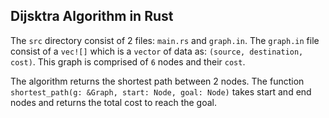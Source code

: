 ## Dijsktra Algorithm in Rust 

The `src` directory consist of 2 files: `main.rs` and `graph.in`. The `graph.in` file consist of a `vec![]` which is a `vector` of data as: `(source, destination, cost)`. This graph is comprised of `6` nodes and their `cost`. 

The algorithm returns the shortest path between 2 nodes. The function `shortest_path(g: &Graph, start: Node, goal: Node)` takes start and end nodes and returns the total cost to reach the goal. 
